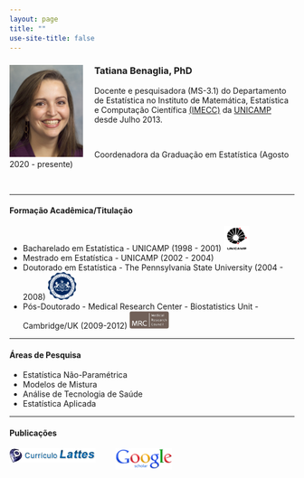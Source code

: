 ```yaml
---
layout: page
title: ""
use-site-title: false
---
```


<div class="columns-2">
<img src="/img/ProfileTatiana.jpg" style="float: left; margin-right: 20px;" width="130">

<h3>Tatiana Benaglia, PhD </h3>

Docente e pesquisadora (MS-3.1) do Departamento de Estatística no Instituto de Matemática, Estatística e Computação Científica
<a href="http://www.ime.unicamp.br">(IMECC)</a>
da <a href="http://www.unicamp.br">UNICAMP</a> desde Julho 2013.

<br />

Coordenadora da Graduação em Estatística (Agosto 2020 - presente)

</div>

<br />

----

#### <i class="fa fa-graduation-cap"></i> Formação Acadêmica/Titulação
- Bacharelado em Estatística - UNICAMP (1998 - 2001) <img src="/img/unicamp.png" width="45">
- Mestrado em Estatística - UNICAMP (2002 - 2004)
- Doutorado em Estatística - The Pennsylvania State University (2004 - 2008) <img src="/img/psu-logo.png" width="50">
- Pós-Doutorado - Medical Research Center - Biostatistics Unit - Cambridge/UK (2009-2012) <img src="/img/MRC-logo.jpg" width="70">

----

#### <i class="fa fa-bar-chart"></i> Áreas de Pesquisa
- Estatística Não-Paramétrica
- Modelos de Mistura
- Análise de Tecnologia de Saúde
- Estatística Aplicada

----

#### <i class="fa fa-book"></i> Publicações

<a href="http://lattes.cnpq.br/1292097563479677"><img src="/img/lattes-logo.png" title="Abrir CV Lattes" style="float: left; margin-right: 35px;"></a>
<a href="https://scholar.google.com.br/citations?user=LYV5EJgAAAAJ&hl=en"><img src="/img/Google_Scholar_logo.png" title="Abrir Google Scholar" width="100" style="float: left; margin-right: 20px;"></a>
